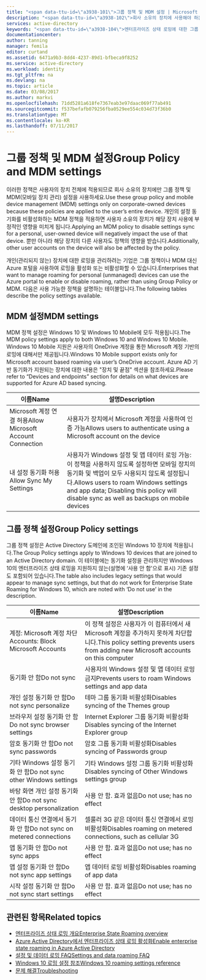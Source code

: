 ```yaml
---
title: "<span data-ttu-id=\"a3938-101\">그룹 정책 및 MDM 설정 | Microsoft Docs</span><span class=\"sxs-lookup\"><span data-stu-id=\"a3938-101\">Group Policy and MDM settings | Microsoft Docs</span></span>"
description: "<span data-ttu-id=\"a3938-102\">회사 소유의 장치에 사용해야 하는 그룹 정책 및 MDM(모바일 장치 관리) 설정에 대한 정보를 제공합니다.</span><span class=\"sxs-lookup\"><span data-stu-id=\"a3938-102\">Provides information about group policy and mobile device management (MDM) settings that should be used on corporate-owned devices.</span></span> <span data-ttu-id=\"a3938-103\">이러한 정책은 사용자의 장치 전체에 적용됩니다.</span><span class=\"sxs-lookup\"><span data-stu-id=\"a3938-103\">These policies are applied to the user’s entire device.</span></span>"
services: active-directory
keywords: "<span data-ttu-id=\"a3938-104\">엔터프라이즈 상태 로밍에 대한 그룹 정책 및 MDM 설정이란, 엔터프라이즈 상태 로밍, windows 클라우드</span><span class=\"sxs-lookup\"><span data-stu-id=\"a3938-104\">what are group Policy and MDM settings for Enterprise State Roaming, Enterprise State Roaming, windows cloud</span></span>"
documentationcenter: 
author: tanning
manager: femila
editor: curtand
ms.assetid: 6471a9b3-8dd4-4237-89d1-bfbeca9f8252
ms.service: active-directory
ms.workload: identity
ms.tgt_pltfrm: na
ms.devlang: na
ms.topic: article
ms.date: 03/08/2017
ms.author: markvi
ms.openlocfilehash: 71dd5281a618fe7367eab3e97daac069f77ab491
ms.sourcegitcommit: f537befafb079256fba0529ee554c034d73f36b0
ms.translationtype: MT
ms.contentlocale: ko-KR
ms.lasthandoff: 07/11/2017
---
```

# <a name="group-policy-and-mdm-settings"></a><span data-ttu-id="a3938-105">그룹 정책 및 MDM 설정</span><span class="sxs-lookup"><span data-stu-id="a3938-105">Group Policy and MDM settings</span></span>
<span data-ttu-id="a3938-106">이러한 정책은 사용자의 장치 전체에 적용되므로 회사 소유의 장치에만 그룹 정책 및 MDM(모바일 장치 관리) 설정을 사용하세요.</span><span class="sxs-lookup"><span data-stu-id="a3938-106">Use these group policy and mobile device management (MDM) settings only on corporate-owned devices because these policies are applied to the user’s entire device.</span></span> <span data-ttu-id="a3938-107">개인의 설정 동기화를 비활성화하는 MDM 정책을 적용하면 사용자 소유의 장치가 해당 장치 사용에 부정적인 영향을 미치게 됩니다.</span><span class="sxs-lookup"><span data-stu-id="a3938-107">Applying an MDM policy to disable settings sync for a personal, user-owned device will negatively impact the use of that device.</span></span> <span data-ttu-id="a3938-108">뿐만 아니라 해당 장치의 다른 사용자도 정책의 영향을 받습니다.</span><span class="sxs-lookup"><span data-stu-id="a3938-108">Additionally, other user accounts on the device will also be affected by the policy.</span></span>

<span data-ttu-id="a3938-109">개인(관리되지 않는) 장치에 대한 로밍을 관리하려는 기업은 그룹 정책이나 MDM 대신 Azure 포털을 사용하여 로밍을 활성화 또는 비활성화할 수 있습니다.</span><span class="sxs-lookup"><span data-stu-id="a3938-109">Enterprises that want to manage roaming for personal (unmanaged) devices can use the Azure portal to enable or disable roaming, rather than using Group Policy or MDM.</span></span>
<span data-ttu-id="a3938-110">다음은 사용 가능한 정책을 설명하는 테이블입니다.</span><span class="sxs-lookup"><span data-stu-id="a3938-110">The following tables describe the policy settings available.</span></span>

## <a name="mdm-settings"></a><span data-ttu-id="a3938-111">MDM 설정</span><span class="sxs-lookup"><span data-stu-id="a3938-111">MDM settings</span></span>
<span data-ttu-id="a3938-112">MDM 정책 설정은 Windows 10 및 Windows 10 Mobile에 모두 적용됩니다.</span><span class="sxs-lookup"><span data-stu-id="a3938-112">The MDM policy settings apply to both Windows 10 and Windows 10 Mobile.</span></span>  <span data-ttu-id="a3938-113">Windows 10 Mobile 지원은 사용자의 OneDrive 계정을 통한 Microsoft 계정 기반의 로밍에 대해서만 제공됩니다.</span><span class="sxs-lookup"><span data-stu-id="a3938-113">Windows 10 Mobile support exists only for Microsoft account based roaming via user’s OneDrive account.</span></span>  <span data-ttu-id="a3938-114">Azure AD 기반 동기화가 지원되는 장치에 대한 내용은 "장치 및 끝점" 섹션을 참조하세요.</span><span class="sxs-lookup"><span data-stu-id="a3938-114">Please refer to “Devices and endpoints” section for details on what devices are supported for Azure AD based syncing.</span></span>

| <span data-ttu-id="a3938-115">이름</span><span class="sxs-lookup"><span data-stu-id="a3938-115">Name</span></span> | <span data-ttu-id="a3938-116">설명</span><span class="sxs-lookup"><span data-stu-id="a3938-116">Description</span></span> |
| --- | --- |
| <span data-ttu-id="a3938-117">Microsoft 계정 연결 허용</span><span class="sxs-lookup"><span data-stu-id="a3938-117">Allow Microsoft Account Connection</span></span> |<span data-ttu-id="a3938-118">사용자가 장치에서 Microsoft 계정을 사용하여 인증 가능</span><span class="sxs-lookup"><span data-stu-id="a3938-118">Allows users to authenticate using a Microsoft account on the device</span></span> |
| <span data-ttu-id="a3938-119">내 설정 동기화 허용</span><span class="sxs-lookup"><span data-stu-id="a3938-119">Allow Sync My Settings</span></span> |<span data-ttu-id="a3938-120">사용자가 Windows 설정 및 앱 데이터 로밍 가능: 이 정책을 사용하지 않도록 설정하면 모바일 장치의 동기화 및 백업이 모두 사용되지 않도록 설정됩니다.</span><span class="sxs-lookup"><span data-stu-id="a3938-120">Allows users to roam Windows settings and app data; Disabling this policy will disable sync as well as backups on mobile devices</span></span> |

## <a name="group-policy-settings"></a><span data-ttu-id="a3938-121">그룹 정책 설정</span><span class="sxs-lookup"><span data-stu-id="a3938-121">Group Policy settings</span></span>
<span data-ttu-id="a3938-122">그룹 정책 설정은 Active Directory 도메인에 조인된 Windows 10 장치에 적용됩니다.</span><span class="sxs-lookup"><span data-stu-id="a3938-122">The Group Policy settings apply to Windows 10 devices that are joined to an Active Directory domain.</span></span> <span data-ttu-id="a3938-123">이 테이블에는 동기화 설정을 관리하지만 Windows 10의 엔터프라이즈 상태 로밍을 지원하지 않는(설명에 ‘사용 안 함'으로 표시) 기존 설정도 포함되어 있습니다.</span><span class="sxs-lookup"><span data-stu-id="a3938-123">The table also includes legacy settings that would appear to manage sync settings, but that do not work for Enterprise State Roaming for Windows 10, which are noted with ‘Do not use’ in the description.</span></span>

| <span data-ttu-id="a3938-124">이름</span><span class="sxs-lookup"><span data-stu-id="a3938-124">Name</span></span> | <span data-ttu-id="a3938-125">설명</span><span class="sxs-lookup"><span data-stu-id="a3938-125">Description</span></span> |
| --- | --- |
| <span data-ttu-id="a3938-126">계정: Microsoft 계정 차단</span><span class="sxs-lookup"><span data-stu-id="a3938-126">Accounts: Block Microsoft Accounts</span></span> |<span data-ttu-id="a3938-127">이 정책 설정은 사용자가 이 컴퓨터에서 새 Microsoft 계정을 추가하지 못하게 차단합니다.</span><span class="sxs-lookup"><span data-stu-id="a3938-127">This policy setting prevents users from adding new Microsoft accounts on this computer</span></span> |
| <span data-ttu-id="a3938-128">동기화 안 함</span><span class="sxs-lookup"><span data-stu-id="a3938-128">Do not sync</span></span> |<span data-ttu-id="a3938-129">사용자의 Windows 설정 및 앱 데이터 로밍 금지</span><span class="sxs-lookup"><span data-stu-id="a3938-129">Prevents users to roam Windows settings and app data</span></span> |
| <span data-ttu-id="a3938-130">개인 설정 동기화 안 함</span><span class="sxs-lookup"><span data-stu-id="a3938-130">Do not sync personalize</span></span> |<span data-ttu-id="a3938-131">테마 그룹 동기화 비활성화</span><span class="sxs-lookup"><span data-stu-id="a3938-131">Disables syncing of the Themes group</span></span> |
| <span data-ttu-id="a3938-132">브라우저 설정 동기화 안 함</span><span class="sxs-lookup"><span data-stu-id="a3938-132">Do not sync browser settings</span></span> |<span data-ttu-id="a3938-133">Internet Explorer 그룹 동기화 비활성화</span><span class="sxs-lookup"><span data-stu-id="a3938-133">Disables syncing of the Internet Explorer group</span></span> |
| <span data-ttu-id="a3938-134">암호 동기화 안 함</span><span class="sxs-lookup"><span data-stu-id="a3938-134">Do not sync passwords</span></span> |<span data-ttu-id="a3938-135">암호 그룹 동기화 비활성화</span><span class="sxs-lookup"><span data-stu-id="a3938-135">Disables syncing of Passwords group</span></span> |
| <span data-ttu-id="a3938-136">기타 Windows 설정 동기화 안 함</span><span class="sxs-lookup"><span data-stu-id="a3938-136">Do not sync other Windows settings</span></span> |<span data-ttu-id="a3938-137">기타 Windows 설정 그룹 동기화 비활성화</span><span class="sxs-lookup"><span data-stu-id="a3938-137">Disables syncing of Other Windows settings group</span></span> |
| <span data-ttu-id="a3938-138">바탕 화면 개인 설정 동기화 안 함</span><span class="sxs-lookup"><span data-stu-id="a3938-138">Do not sync desktop personalization</span></span> |<span data-ttu-id="a3938-139">사용 안 함. 효과 없음</span><span class="sxs-lookup"><span data-stu-id="a3938-139">Do not use; has no effect</span></span> |
| <span data-ttu-id="a3938-140">데이터 통신 연결에서 동기화 안 함</span><span class="sxs-lookup"><span data-stu-id="a3938-140">Do not sync on metered connections</span></span> |<span data-ttu-id="a3938-141">셀룰러 3G 같은 데이터 통신 연결에서 로밍 비활성화</span><span class="sxs-lookup"><span data-stu-id="a3938-141">Disables roaming on metered connections, such as cellular 3G</span></span> |
| <span data-ttu-id="a3938-142">앱 동기화 안 함</span><span class="sxs-lookup"><span data-stu-id="a3938-142">Do not sync apps</span></span> |<span data-ttu-id="a3938-143">사용 안 함. 효과 없음</span><span class="sxs-lookup"><span data-stu-id="a3938-143">Do not use; has no effect</span></span> |
| <span data-ttu-id="a3938-144">앱 설정 동기화 안 함</span><span class="sxs-lookup"><span data-stu-id="a3938-144">Do not sync app settings</span></span> |<span data-ttu-id="a3938-145">앱 데이터 로밍 비활성화</span><span class="sxs-lookup"><span data-stu-id="a3938-145">Disables roaming of app data</span></span> |
| <span data-ttu-id="a3938-146">시작 설정 동기화 안 함</span><span class="sxs-lookup"><span data-stu-id="a3938-146">Do not sync start settings</span></span> |<span data-ttu-id="a3938-147">사용 안 함. 효과 없음</span><span class="sxs-lookup"><span data-stu-id="a3938-147">Do not use; has no effect</span></span> |

## <a name="related-topics"></a><span data-ttu-id="a3938-148">관련된 항목</span><span class="sxs-lookup"><span data-stu-id="a3938-148">Related topics</span></span>
* [<span data-ttu-id="a3938-149">엔터프라이즈 상태 로밍 개요</span><span class="sxs-lookup"><span data-stu-id="a3938-149">Enterprise State Roaming overview</span></span>](active-directory-windows-enterprise-state-roaming-overview.md)
* [<span data-ttu-id="a3938-150">Azure Active Directory에서 엔터프라이즈 상태 로밍 활성화</span><span class="sxs-lookup"><span data-stu-id="a3938-150">Enable enterprise state roaming in Azure Active Directory</span></span>](active-directory-windows-enterprise-state-roaming-enable.md)
* [<span data-ttu-id="a3938-151">설정 및 데이터 로밍 FAQ</span><span class="sxs-lookup"><span data-stu-id="a3938-151">Settings and data roaming FAQ</span></span>](active-directory-windows-enterprise-state-roaming-faqs.md)
* [<span data-ttu-id="a3938-152">Windows 10 로밍 설정 참조</span><span class="sxs-lookup"><span data-stu-id="a3938-152">Windows 10 roaming settings reference</span></span>](active-directory-windows-enterprise-state-roaming-windows-settings-reference.md)
* [<span data-ttu-id="a3938-153">문제 해결</span><span class="sxs-lookup"><span data-stu-id="a3938-153">Troubleshooting</span></span>](active-directory-windows-enterprise-state-roaming-troubleshooting.md)


